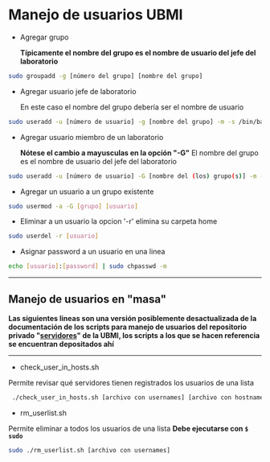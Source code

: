 # Manejo de usuarios UBMI

- Agregar grupo

    **Típicamente el nombre del grupo es el nombre de usuario del jefe del laboratorio**
```bash
sudo groupadd -g [número del grupo] [nombre del grupo]
```
- Agregar usuario jefe de laboratorio 


    En este caso el nombre del grupo debería ser el nombre de usuario
```bash
sudo useradd -u [número de usuario] -g [nombre del grupo] -m -s /bin/bash -c '[nombre humano],,[correo del usuario],' [nombre del usuario]
```
- Agregar usuario miembro de un laboratorio


    **Nótese el cambio a mayusculas en la opción "-G"**
    El nombre del grupo es el nombre de usuario del jefe del laboratorio
```bash
sudo useradd -u [número de usuario] -G [nombre del (los) grupo(s)] -m -s /bin/bash -c '[nombre humano],,[correo del usuario],' [nombre del usuario]
```
- Agregar un usuario a un grupo existente
```bash
sudo usermod -a -G [grupo] [usuario]
```
- Eliminar a un usuario
    la opcion '-r' elimina su carpeta home
```bash
sudo userdel -r [usuario]
```
- Asignar password a un usuario en una linea
```bash
echo [usuario]:[password] | sudo chpasswd -m
```

___

## Manejo de usuarios en "masa"
__Las siguientes lineas son una versión posiblemente desactualizada de la documentación de los scripts para manejo de usuarios del repositorio privado "[servidores](https://github.com/UBMI-IFC/servidores/tree/main/scripts/manejo_usuarios)" de la UBMI, los scripts a los que se hacen referencia se encuentran depositados ahí__
___

- check_user_in_hosts.sh

Permite revisar qué servidores tienen registrados los usuarios de una lista

```bash
 ./check_user_in_hosts.sh [archivo con usernames] [archivo con hostnames/IPs/usuario@IPs]
```
- rm_userlist.sh

Permite eliminar a todos los usuarios de una lista __Debe ejecutarse con `$ sudo`__

```bash
sudo ./rm_userlist.sh [archivo con usernames] 
```


